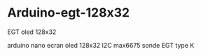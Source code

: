 # Arduino-egt-128x32
EGT oled 128x32 

arduino nano 
ecran oled 128x32 I2C
max6675
sonde EGT type K
